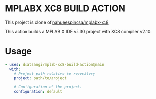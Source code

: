 # MPLABX XC8 BUILD ACTION

This project is clone of <a href="https://github.com/nahueespinosa/mplabx-xc8" target="_blank">nahueespinosa/mplabx-xc8</a>

This action builds a MPLAB X IDE v5.30 project with XC8 compiler v2.10.  

# Usage

<!-- start usage -->
```yaml
- uses: dsatsangi/mplab-xc8-build-action@main
  with:
    # Project path relative to repository
    project: path/to/project

    # Configuration of the project.
    configuration: default
```
<!-- end usage -->
